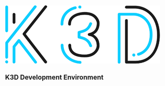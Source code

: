 <p align="center">
  <img alt="OpenCVE" src="https://raw.githubusercontent.com/pkeech/k3d-dev/main/docs/k3d-logo.png">
</p>

## K3D Development Environment
